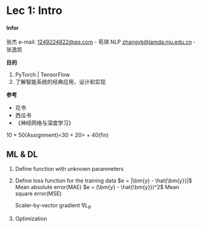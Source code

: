 # Lec 1: Intro

#### Infor

张杰 e-mail: 
1249224822@qq.com - 苟琪 NLP
zhangyk@lamda.nju.edu.cn - 张逸凯

**目的**
1. PyTorch | TensorFlow
2. 了解智能系统的经典应用，设计和实现

**参考**
- 花书
- 西瓜书
- 《神经网络与深度学习》

10 + 50(Assignment)<30 + 20> + 40(fin)

## ML & DL

1. Define function with unknown paranmeters
2. Define loss function for the training data
    $e = |\bm{y} - \hat{\bm{y}}|$ Mean absolute error(MAE) 
    $e = (\bm{y} - \hat{\bm{y}})^2$ Mean square error(MSE)
    
    Scaler-by-vector gradient $\nabla L_{\theta}$
3. Optimization